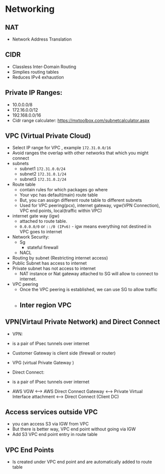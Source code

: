 # Networking
## NAT
  - Network Address Translation
## CIDR
  - Classless Inter-Domain Routing
  - Simplies routing tables
  - Reduces IPv4 exhaustion
## Private IP Ranges:
  - 10.0.0.0/8
  - 172.16.0.0/12
  - 192.168.0.0/16
  - Cidr range calculater: https://mxtoolbox.com/subnetcalculator.aspx

## VPC (Virtual Private Cloud)
  - Select IP range for VPC , example `172.31.0.0/16  `
  - Avoid ranges the overlap with other networks that which you might connect
  - subnets
    - subnet1 `172.31.0.0/24`
    - subnet2 `172.31.0.1/24`
    - subnet3 `172.31.0.2/24`
  - Route table
    - contain rules for which packages go where
    - Your vpc has default(main) route table
    - But, you can assign different route table to different subnets
    - Used for VPC peering(pcx), internet gateway, vgw(VPN Connection), VPC end points, local(traffic within VPC)
  - internet gate way (igw)
    - attached to route table.
    - `0.0.0.0/0` or `::/0 (IPv6)` - igw means everything not destined in VPC goes to internet
  - Network Security:
    - Sg
      - stateful firewall
    - NACL
  - Routing by subnet (Restricting internet access)
   - Public Subnet has access to internet
   - Private subnet has not access to internet
      - NAT instance or Nat gateway attached to SG will allow to connect to internet.
  - VPC peering
    - Once the VPC peering is established, we can use SG to allow traffic
    - Inter region VPC
      -
## VPN(Virtaul Private Network) and Direct Connect
  - VPN:
  - is a pair of IPsec tunnels over internet
  - Customer Gateway is client side (firewall or router)
  - VPG (virtual Private Gateway )

  - Direct Connect:
  - is a pair of IPsec tunnels over internet
  - AWS VGW <-->  AWS Direct Connect Gateway <--> Private Virtual Interface attachment <--> Direct Connect (Client DC)

## Access services outside VPC
  - you can access S3 via IGW from VPC
  - But there is better way, VPC end point without going via IGW
  - Add S3 VPC end point entry in route table

## VPC End Points
  - Is created under VPC end point and are automatically added to route table 
